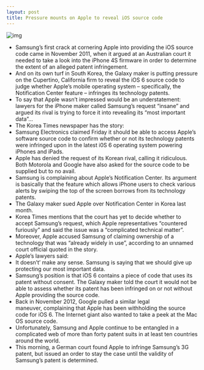 ```yaml
---
layout: post
title: Pressure mounts on Apple to reveal iOS source code
---
```

![img](http://media.idownloadblog.com/wp-content/uploads/2012/12/s3-iphone-notification-centers.jpg)
* Samsung’s first crack at cornering Apple into providing the iOS source code came in November 2011, when it argued at an Australian court it needed to take a look into the iPhone 4S firmware in order to determine the extent of an alleged patent infringement.
* And on its own turf in South Korea, the Galaxy maker is putting pressure on the Cupertino, California firm to reveal the iOS 6 source code to judge whether Apple’s mobile operating system – specifically, the Notification Center feature – infringes its technology patents.
* To say that Apple wasn’t impressed would be an understatement: lawyers for the iPhone maker called Samsung’s request “insane” and argued its rival is trying to force it into revealing its “most important data”…
* The Korea Times newspaper has the story:
* Samsung Electronics claimed Friday it should be able to access Apple’s software source code to confirm whether or not its technology patents were infringed upon in the latest i0S 6 operating system powering iPhones and iPads.
* Apple has denied the request of its Korean rival, calling it ridiculous. Both Motorola and Google have also asked for the source code to be supplied but to no avail.
* Samsung is complaining about Apple’s Notification Center. Its argument is basically that the feature which allows iPhone users to check various alerts by swiping the top of the screen borrows from its technology patents.
* The Galaxy maker sued Apple over Notification Center in Korea last month.
* Korea Times mentions that the court has yet to decide whether to accept Samsung’s request, which Apple representatives “countered furiously” and said the issue was a “complicated technical matter”.
* Moreover, Apple accused Samsung of claiming ownership of a technology that was “already widely in use”, according to an unnamed court official quoted in the story.
* Apple’s lawyers said:
* It doesn’t’ make any sense. Samsung is saying that we should give up protecting our most important data.
* Samsung’s position is that iOS 6 contains a piece of code that uses its patent without consent. The Galaxy maker told the court it would not be able to assess whether its patent has been infringed on or not without Apple providing the source code.
* Back in November 2012, Google pulled a similar legal maneuver, complaining that Apple has been withholding the source code for iOS 6. The Internet giant also wanted to take a peek at the Mac OS source code.
* Unfortunately, Samsung and Apple continue to be entangled in a complicated web of more than forty patent suits in at least ten countries around the world.
* This morning, a German court found Apple to infringe Samsung’s 3G patent, but issued an order to stay the case until the validity of Samsung’s patent is determined.

